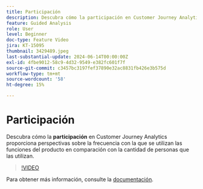 ```yaml
---
title: Participación
description: Descubra cómo la participación en Customer Journey Analytics proporciona perspectivas sobre la frecuencia con la que se utilizan las funciones del producto frente al número de personas que las utilizan.
feature: Guided Analysis
role: User
level: Beginner
doc-type: Feature Video
jira: KT-15095
thumbnail: 3429489.jpeg
last-substantial-update: 2024-06-14T00:00:00Z
exl-id: 4fbe9012-58c9-4d32-9549-e382fc601f7f
source-git-commit: c3457bc3197fef37890e32ac8831fb426e3b575d
workflow-type: tm+mt
source-wordcount: '58'
ht-degree: 15%

---
```


# Participación

Descubra cómo la **participación** en Customer Journey Analytics proporciona perspectivas sobre la frecuencia con la que se utilizan las funciones del producto en comparación con la cantidad de personas que las utilizan.

>[!VIDEO](https://video.tv.adobe.com/v/3447470?captions=spa)

Para obtener más información, consulte la [documentación](https://experienceleague.adobe.com/es/docs/analytics-platform/using/guided-analysis/feature-matrix/engagement).
